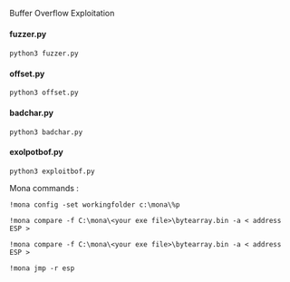
Buffer Overflow Exploitation

#### fuzzer.py 
#### 
```
python3 fuzzer.py
```

#### offset.py
```
python3 offset.py
```

#### badchar.py
```
python3 badchar.py
```

#### exolpotbof.py
```
python3 exploitbof.py
```






Mona commands :


````
!mona config -set workingfolder c:\mona\%p
````

```
!mona compare -f C:\mona\<your exe file>\bytearray.bin -a < address ESP >
```

```
!mona compare -f C:\mona\<your exe file>\bytearray.bin -a < address ESP >
```

```
!mona jmp -r esp
```
